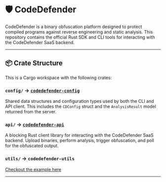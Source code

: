# 🛡️ CodeDefender

CodeDefender is a binary obfuscation platform designed to protect compiled programs against reverse engineering and static analysis. This repository contains the official Rust SDK and CLI tools for interacting with the CodeDefender SaaS backend.

---

## 📦 Crate Structure

This is a Cargo workspace with the following crates:

### `config/` → [`codedefender-config`](https://crates.io/crates/codedefender-config)  
Shared data structures and configuration types used by both the CLI and API client. This includes the `CDConfig` struct and the `AnalysisResult` model returned from the server.

### `api/` → [`codedefender-api`](https://crates.io/crates/codedefender-api)  
A blocking Rust client library for interacting with the CodeDefender SaaS backend. Upload binaries, perform analysis, trigger obfuscation, and poll for the obfuscated output.

### `utils/` → `codedefender-utils`  

[Checkout the example here](cli/example/)

---

